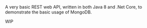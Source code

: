 A very basic REST web API, written in both Java 8 and .Net Core, to demonstrate the basic usage of MongoDB.

WIP

